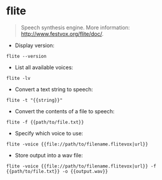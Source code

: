 # flite

> Speech synthesis engine.
> More information: <http://www.festvox.org/flite/doc/>.

- Display version:

`flite --version`

- List all available voices:

`flite -lv`

- Convert a text string to speech:

`flite -t "{{string}}"`

- Convert the contents of a file to speech:

`flite -f {{path/to/file.txt}}`

- Specify which voice to use:

`flite -voice {{file://path/to/filename.flitevox|url}}`

- Store output into a wav file:

`flite -voice {{file://path/to/filename.flitevox|url}} -f {{path/to/file.txt}} -o {{output.wav}}`

